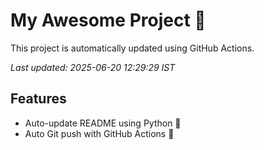 # My Awesome Project 🚀

This project is automatically updated using GitHub Actions.

_Last updated: 2025-06-20 12:29:29 IST_

## Features
- Auto-update README using Python 🐍
- Auto Git push with GitHub Actions 🤖

